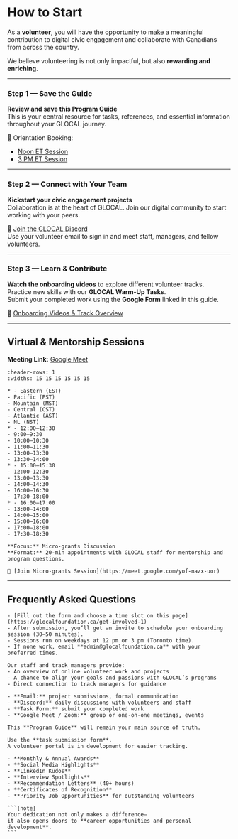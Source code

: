 # How to Start

As a **volunteer**, you will have the opportunity to make a meaningful contribution to digital civic engagement and collaborate with Canadians from across the country.  

We believe volunteering is not only impactful, but also **rewarding and enriching**.

---

### Step 1 — Save the Guide
**Review and save this Program Guide**  
This is your central resource for tasks, references, and essential information throughout your GLOCAL journey.  

🔗 Orientation Booking:  
- [Noon ET Session](https://glocalfoundation.ca/get-involved-1/ola/services/online-volunteering-interviews)  
- [3 PM ET Session](https://glocalfoundation.ca/get-involved-1/ola/services/online-volunteering-orientation-session)  

---

### Step 2 — Connect with Your Team
**Kickstart your civic engagement projects**  
Collaboration is at the heart of GLOCAL. Join our digital community to start working with your peers.  

🔗 [Join the GLOCAL Discord](https://discord.gg/SWTY3mnFCy)  
Use your volunteer email to sign in and meet staff, managers, and fellow volunteers.

---

### Step 3 — Learn & Contribute
**Watch the onboarding videos** to explore different volunteer tracks.  
Practice new skills with our **GLOCAL Warm-Up Tasks**.  
Submit your completed work using the **Google Form** linked in this guide.  

🔗 [Onboarding Videos & Track Overview](getting-started/track-overviews.md)


---

## Virtual & Mentorship Sessions

**Meeting Link:** [Google Meet](https://meet.google.com/yof-nazx-uor)

```{list-table} Time Options by Time Zone
:header-rows: 1
:widths: 15 15 15 15 15 15

* - Eastern (EST)
- Pacific (PST)
- Mountain (MST)
- Central (CST)
- Atlantic (AST)
- NL (NST)
* - 12:00–12:30  
- 9:00–9:30  
- 10:00–10:30  
- 11:00–11:30  
- 13:00–13:30  
- 13:30–14:00
* - 15:00–15:30  
- 12:00–12:30  
- 13:00–13:30  
- 14:00–14:30  
- 16:00–16:30  
- 17:30–18:00
* - 16:00–17:00  
- 13:00–14:00  
- 14:00–15:00  
- 15:00–16:00  
- 17:00–18:00  
- 17:30–18:30
```

```{dropdown} Drop-In Sessions
**Focus:** Micro-grants Discussion  
**Format:** 20-min appointments with GLOCAL staff for mentorship and program questions.  

🔗 [Join Micro-grants Session](https://meet.google.com/yof-nazx-uor)
```

---

## Frequently Asked Questions

```{dropdown} How do I apply?
- [Fill out the form and choose a time slot on this page](https://glocalfoundation.ca/get-involved-1)
- After submission, you’ll get an invite to schedule your onboarding session (30–50 minutes).  
- Sessions run on weekdays at 12 pm or 3 pm (Toronto time).  
- If none work, email **admin@glocalfoundation.ca** with your preferred times.
```

```{dropdown} What happens during onboarding sessions?
Our staff and track managers provide:  
- An overview of online volunteer work and projects  
- A chance to align your goals and passions with GLOCAL’s programs  
- Direct connection to track managers for guidance
```

```{dropdown} Main communication channels
- **Email:** project submissions, formal communication  
- **Discord:** daily discussions with volunteers and staff  
- **Task Form:** submit your completed work  
- **Google Meet / Zoom:** group or one-on-one meetings, events
```

```{dropdown} Where can I find important forms?
This **Program Guide** will remain your main source of truth.
```

```{dropdown} How are hours tracked?
Use the **task submission form**.  
A volunteer portal is in development for easier tracking.
```

````{dropdown} Recognition and opportunities
- **Monthly & Annual Awards**  
- **Social Media Highlights**  
- **LinkedIn Kudos**  
- **Interview Spotlights**  
- **Recommendation Letters** (40+ hours)  
- **Certificates of Recognition**  
- **Priority Job Opportunities** for outstanding volunteers  

```{note}
Your dedication not only makes a difference—  
it also opens doors to **career opportunities and personal development**.
```
